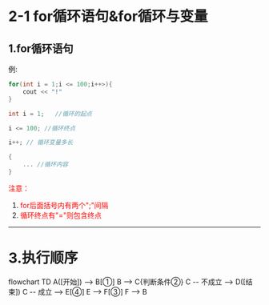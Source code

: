 # 2-1 for循环语句&for循环与变量
## 1.for循环语句
例:
```cpp
for(int i = 1;i <= 100;i++>){
    cout << "!"
}
```

```cpp
int i = 1;   //循环的起点
```
```cpp
i <= 100; //循环终点
```
```cpp
i++; // 循环变量多长
```
```cpp
{
    ... //循环内容
}
```
<span style="color:red">注意：</span>
1. <span style="color:red"> for后面括号内有两个";"间隔 </span>
2. <span style="color:red"> 循环终点有"="则包含终点 </span>
---
# 3.执行顺序
flowchart TD
    A([开始]) --> B[①]
    B --> C{判断条件②}
    C -- 不成立 --> D([结束])
    C -- 成立 --> E[④]
    E --> F[③]
    F --> B